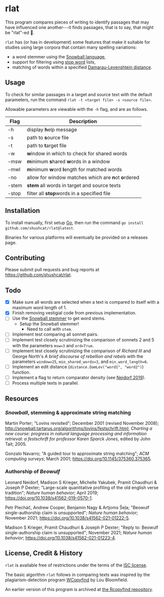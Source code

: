 # rlat

This program compares pieces of writing to identify passages that may have influenced one another---it finds passages, that is to say, that might be "rlat"-ed 🤦.

`rlat` has (or has in development) some features that make it suitable for studies using large corpora that contain many spelling variations:

- a word stemmer using the [Snowball language](https://snowballstem.org), 
- support for filtering using [stop word](https://en.wikipedia.org/wiki/Stop_words) lists, 
- matching of words within a specified [Damarau-Levenshtein distance](https://en.wikipedia.org/wiki/Damerau–Levenshtein_distance).

## Usage

To check for similar passages in a target and source text with the default parameters, run the command `rlat -t <target file> -s <source file>`.

Allowable parameters are viewable with the `-h` flag, and are as follows.

| Flag          | Description                                             | 
| --------      | --------                                                | 
| -h            | display **h**elp message                                | 
| -s <file>     | path to **s**ource file                                 | 
| -t <file>     | path to **t**arget file                                 | 
| -w            | **w**indow in which to check for shared words           | 
| -msw          | **m**inimum **s**hared **w**ords in a window            | 
| -mwl          | **m**inimum **w**ord **l**ength for matched words       | 
| -no           | allow for window matches which are **n**ot **o**rdered  | 
| -stem         | **stem** all words in target and source texts           | 
| -stop <file>  | filter all **stop**words in a specified file            | 

## Installation

To install manually, first setup [Go](https://golang.org), then run the command `go install github.com/shushcat/rlat@latest`.

Binaries for various platforms will eventually be provided on a releases page.

## Contributing

Please submit pull requests and bug reports at https://github.com/shushcat/rlat.

## Todo

- [x] Make sure all words are selected when a text is compared to itself with a maximum word length of 1.
- [x] Finish removing vestigial code from previous implementation.
- [ ] Use the [Snowball stemmer](https://snowballstem.org/) to get word stems.
	- Setup the Snowball stemmer!
		- Need to call with `stem`.
- [ ] Implement test comparing all sonnet pairs.
- [ ] Implement test closely scrutinizing the comparison of sonnets 2 and 5 with the parameters `msw=3` and `ord=True`.
- [ ] Implement test closely scrutinizing the comparison of _Richard III_ and George North's _A brief discourse of rebellion and rebels_ with the parameters `window=25`, `min_shared_words=3`, and `min_word_length=6`.
- [ ] Implement an edit distance (`distance.DamLev("word1", "word2")`) function.
- [ ] Implement a flag to return comparator density (see [Neidorf 2019](https://www.nature.com/articles/s41562-019-0570-1)).
- [ ] Process multiple texts in parallel.

## Resources

### _Snowball_, stemming & approximate string matching

Martin Porter; "Lovins revisited"; December 2001 (revised November 2008); http://snowball.tartarus.org/algorithms/lovins/festschrift.html; _Charting a new course: progress in natural language processing and information retrieval: a festschrift for professor Karen Sparck Jones_, edited by John Tait; 2005.

Gonzalo Navarro; "A guided tour to approximate string matching"; _ACM computing surveys_; March 2001; https://doi.org/10.1145/375360.375365.

### Authorship of _Beowulf_

Leonard Neidorf, Madison S Krieger, Michelle Yakubek, Pramit Chaudhuri & Joseph P Dexter; "Large-scale quantitative profiling of the old english verse tradition"; _Nature human behavior_; April 2019; https://doi.org/10.1038/s41562-019-0570-1.

Petr Plecháč, Andrew Cooper, Benjamin Nagy & Artjoms Šeļa; "Beowulf single-authorship claim is unsupported"; _Nature human behavior_; November 2021; https://doi.org/10.1038/s41562-021-01222-5.

Madison S Krieger, Pramit Chaudhuri & Joseph P Dexter; "Reply to: Beowulf single-authorship claim is unsupported"; November 2021; _Nature human behavior_; https://doi.org/10.1038/s41562-021-01223-4.

## License, Credit & History

`rlat` is available free of restrictions under the terms of the [ISC license](https://cvsweb.openbsd.org/src/share/misc/license.template?rev=HEAD).

The basic algorithm `rlat` follows in comparing texts was inspired by the plagiarism-detection program [WCopyfind](http://plagiarism.bloomfieldmedia.com/wordpress/software/wcopyfind/) by Lou Bloomfield.

An earlier version of this program is archived at [the Rcopyfind repository](https://github.com/shushcat/rcopyfind_prototype).
